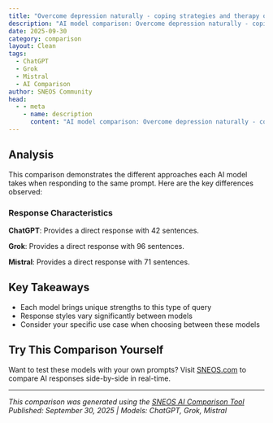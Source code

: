 ```yaml
---
title: "Overcome depression naturally - coping strategies and therapy options"
description: "AI model comparison: Overcome depression naturally - coping strategies and therapy options..."
date: 2025-09-30
category: comparison
layout: Clean
tags:
  - ChatGPT
  - Grok
  - Mistral
  - AI Comparison
author: SNEOS Community
head:
  - - meta
    - name: description
      content: "AI model comparison: Overcome depression naturally - coping strategies and therapy options..."
---
```


<ChatComparison
  title="Overcome depression naturally - coping strategies and therapy options"
  prompt="Overcome depression naturally - coping strategies and therapy options"
  :responses='{"ChatGPT": "Overcoming depression naturally involves a combination of lifestyle changes, coping strategies, and non-pharmacological therapies. While these approaches can be effective for mild to moderate depression, it\u0027s important to seek professional help if symptoms are severe or persistent. Here are some natural coping strategies and therapy options:\n\n### Coping Strategies\n\n1. **Regular Exercise** \n Physical activity releases endorphins and serotonin, which can improve mood. Aim for at least 30 minutes of moderate exercise most days.\n\n2. **Healthy Diet** \n Eating a balanced diet rich in fruits, vegetables, whole grains, lean proteins, and omega-3 fatty acids supports brain health.\n\n3. **Sleep Hygiene** \n Maintain a regular sleep schedule, create a restful environment, and avoid electronics before bedtime to improve sleep quality.\n\n4. **Mindfulness and Meditation** \n Practicing mindfulness, meditation, or deep-breathing exercises can reduce stress and improve emotional regulation.\n\n5. **Social Support** \n Stay connected with friends, family, or support groups. Social interaction can improve mood and provide a sense of belonging.\n\n6. **Limit Alcohol and Avoid Drugs** \n These substances can worsen depression symptoms and interfere with treatment.\n\n7. **Engage in Meaningful Activities** \n Pursue hobbies, volunteer work, or activities that provide a sense of purpose.\n\n8. **Set Realistic Goals** \n Break tasks into smaller steps to avoid feeling overwhelmed.\n\n9. **Journaling** \n Writing about thoughts and feelings can help process emotions and identify patterns.\n\n### Natural Therapy Options\n\n1. **Cognitive Behavioral Therapy (CBT)** \n A structured, evidence-based therapy that helps identify and change negative thought patterns.\n\n2. **Interpersonal Therapy (IPT)** \n Focuses on improving interpersonal relationships and social functioning.\n\n3. **Acceptance and Commitment Therapy (ACT)** \n Helps individuals accept their feelings and commit to behavior aligned with their values.\n\n4. **Light Therapy** \n Especially useful for Seasonal Affective Disorder (SAD), exposure to bright light can improve mood.\n\n5. **Exercise Therapy** \n Guided exercise programs specifically designed to alleviate depression symptoms.\n\n6. **Complementary Therapies** \n - **Yoga**: Combines physical postures, breathing exercises, and meditation. \n - **Acupuncture**: May help some individuals by promoting relaxation and stress reduction. \n - **Herbal supplements**: Such as St. John\u2019s Wort, though one should consult a healthcare provider before use due to potential interactions.\n\n7. **Behavioral Activation** \n Encourages engagement in activities that are enjoyable or fulfilling to combat inactivity and withdrawal.\n\n---\n\n### When to Seek Professional Help\n\nIf depression symptoms are severe, last more than two weeks, include thoughts of self-harm or suicide, or significantly impact daily functioning, it is crucial to seek help from a mental health professional. Natural strategies can be part of a comprehensive treatment plan that may also include medication or other medical therapies.\n\n---\n\nIf you want, I can suggest specific routines or mindfulness exercises, or provide resources for finding therapists trained in natural or integrative approaches.", "Grok": "Overcoming depression naturally involves a combination of lifestyle changes, coping strategies, and therapy options that support mental and emotional well-being without relying solely on medication. While these approaches can be highly effective for mild to moderate depression, it\u2019s important to consult with a healthcare professional if symptoms are severe, persistent, or accompanied by thoughts of self-harm. Below are some evidence-based strategies and therapy options to help manage and overcome depression naturally.\n\n---\n\n### **Lifestyle Changes and Coping Strategies**\n\n1. **Prioritize Nutrition and Physical Health**\n - **Balanced Diet**: Eat nutrient-rich foods that support brain health, such as fatty fish (rich in omega-3s), nuts, seeds, fruits, vegetables, and whole grains. Avoid excessive sugar and processed foods, which can contribute to mood swings.\n - **Stay Hydrated**: Dehydration can worsen fatigue and irritability, so drink plenty of water.\n - **Exercise Regularly**: Physical activity boosts endorphins, serotonin, and other \u0022feel-good\u0022 chemicals in the brain. Aim for at least 30 minutes of moderate exercise (like walking, yoga, or swimming) most days of the week. Studies show exercise can be as effective as antidepressants for some people with mild depression.\n - **Sleep Well**: Poor sleep exacerbates depression. Establish a consistent sleep routine, avoid screens before bed, and aim for 7-9 hours of quality sleep nightly.\n\n2. **Build a Support System**\n - **Connect with Loved Ones**: Share your feelings with trusted friends or family. Social isolation can worsen depression, while meaningful connections provide emotional support.\n - **Join Support Groups**: Look for local or online groups where you can share experiences with others facing similar challenges. Hearing others\u2019 stories can reduce feelings of loneliness.\n - **Set Boundaries**: Avoid overextending yourself or engaging in toxic relationships that drain your energy.\n\n3. **Practice Mindfulness and Stress Management**\n - **Meditation**: Mindfulness meditation can reduce depressive symptoms by helping you focus on the present moment rather than ruminating on negative thoughts. Apps like Headspace or Calm can guide you through short daily practices.\n - **Deep Breathing Exercises**: These can calm the nervous system and reduce anxiety, a common companion to depression.\n - **Gratitude Journaling**: Write down 3 things you\u2019re grateful for each day. This shifts focus to positive aspects of life and can improve overall mood over time.\n\n4. **Engage in Meaningful Activities**\n - **Set Small Goals**: Depression often saps motivation, so start with tiny, achievable tasks (e.g., making your bed or going for a short walk). Accomplishing these builds a sense of purpose.\n - **Pursue Hobbies**: Rediscover activities you once enjoyed or try something new. Creative outlets like drawing, writing, or gardening can be therapeutic.\n - **Volunteer**: Helping others can boost self-esteem and create a sense of connection and purpose.\n\n5. **Limit Negative Influences**\n - **Reduce Alcohol and Drugs**: These substances can worsen depression and interfere with emotional regulation. If you struggle with substance use, seek support to address it.\n - **Manage Media Consumption**: Avoid excessive exposure to negative news or social media comparisons that can trigger feelings of inadequacy.\n\n6. **Get Sunlight and Nature Exposure**\n - **Natural Light**: Sunlight boosts serotonin levels, which can improve mood. Spend 15-30 minutes outdoors daily, especially in the morning.\n - **Nature Therapy**: Walking in green spaces or parks (sometimes called \u0022forest bathing\u0022) has been shown to lower stress and depressive symptoms.\n\n7. **Challenge Negative Thinking**\n - **Identify Thought Patterns**: Depression often involves distorted thinking, like catastrophizing or self-blame. Notice when these thoughts arise.\n - **Reframe Thoughts**: Replace negative self-talk with more balanced or compassionate statements. For example, instead of \u201CI\u2019m a failure,\u201D try \u201CI\u2019m struggling right now, but I can take small steps forward.\u201D\n\n---\n\n### **Natural Therapy Options**\n\n1. **Cognitive Behavioral Therapy (CBT)**\n - **What It Is**: CBT is a widely researched, evidence-based therapy that helps individuals identify and change negative thought patterns and behaviors contributing to depression.\n - **How It Helps**: It equips you with practical tools to manage emotions and build resilience.\n - **How to Access**: Look for licensed therapists in your area or try online platforms like BetterHelp or Talkspace. Some self-help CBT workbooks (e.g., \u0022Feeling Good\u0022 by David D. Burns) can also be useful.\n\n2. **Mindfulness-Based Cognitive Therapy (MBCT)**\n - **What It Is**: A blend of mindfulness practices and CBT, MBCT is particularly effective for preventing depressive relapses.\n - **How It Helps**: It teaches you to observe thoughts and feelings without judgment, reducing their power over you.\n - **How to Access**: Many therapists offer MBCT, and there are also group programs or online courses available.\n\n3. **Interpersonal Therapy (IPT)**\n - **What It Is**: IPT focuses on improving relationships and social functioning to alleviate depressive symptoms.\n - **How It Helps**: It addresses issues like grief, role transitions, or conflicts that may contribute to depression.\n - **How to Access**: Seek a therapist trained in IPT through local clinics or online directories.\n\n4. **Art or Music Therapy**\n - **What It Is**: These creative therapies use art or music as a medium to express emotions and process experiences.\n - **How It Helps**: They can help you access and release feelings that are hard to verbalize, reducing stress and improving mood.\n - **How to Access**: Look for certified art or music therapists in your community or explore self-guided creative activities.\n\n5. **Herbal and Supplemental Support (With Caution)**\n - **St. John\u2019s Wort**: Some studies suggest this herbal remedy can help with mild depression by increasing serotonin levels. However, it can interact with other medications, so consult a doctor before use.\n - **Omega-3 Fatty Acids**: Found in fish oil supplements, these may support brain health and reduce depressive symptoms.\n - **Vitamin D**: Low levels are linked to depression, especially in areas with limited sunlight. A blood test can determine if supplementation is needed.\n - **Note**: Always discuss supplements with a healthcare provider to avoid risks or interactions.\n\n6. **Acupuncture and Massage Therapy**\n - **What It Is**: Acupuncture involves inserting thin needles into specific points on the body, while massage therapy focuses on relieving physical tension.\n - **How It Helps**: Both can reduce stress, promote relaxation, and improve mood by stimulating the body\u2019s natural healing responses.\n - **How to Access**: Find licensed practitioners through local wellness centers or referrals.\n\n---\n\n### **When to Seek Professional Help**\nWhile natural strategies can be powerful, depression is a complex condition, and professional intervention may be necessary if:\n- Symptoms persist for more than two weeks and interfere with daily life.\n- You experience suicidal thoughts or self-harm urges (seek immediate help via a crisis line like the National Suicide Prevention Lifeline at 1-800-273-8255 in the U.S., or text services like Crisis Text Line at 741741).\n- You feel overwhelmed and unable to cope despite trying self-help methods.\n\nA therapist or counselor can tailor a treatment plan to your needs, potentially combining natural approaches with other interventions if needed.\n\n---\n\n### **Daily Routine Example for Managing Depression**\n- **Morning**: Spend 15 minutes in sunlight, practice deep breathing, and eat a nutritious breakfast (e.g., oatmeal with nuts and fruit).\n- **Midday**: Take a 30-minute walk or do light exercise, and write down one small goal to accomplish.\n- **Afternoon**: Engage in a hobby or connect with a friend, even briefly.\n- **Evening**: Reflect on 3 things you\u2019re grateful for, avoid screens 1 hour before bed, and wind down with a relaxing activity (e.g., reading or meditation).\n\n---\n\n### **Final Thoughts**\nOvercoming depression naturally requires patience, consistency, and self-compassion. Small, sustainable changes often yield the best results over time. Remember that setbacks are normal\u2014focus on progress, not perfection. If you\u2019re unsure where to start, consider reaching out to a therapist or counselor for guidance tailored to your unique situation. You don\u2019t have to face this alone, and with the right strategies, brighter days are possible.", "Mistral": "Overcoming depression naturally involves a combination of lifestyle changes, coping strategies, and therapy options. Here are some approaches you might consider:\n\n### Lifestyle Changes\n\n1. **Exercise Regularly**: Physical activity can boost your mood and reduce symptoms of depression. Aim for at least 30 minutes of moderate exercise most days of the week.\n\n2. **Healthy Diet**: Eating a balanced diet rich in fruits, vegetables, whole grains, and lean proteins can support your overall health and mood.\n\n3. **Adequate Sleep**: Ensure you get enough sleep. Aim for 7-9 hours per night. Good sleep hygiene, such as maintaining a consistent sleep schedule and creating a relaxing bedtime routine, can help.\n\n4. **Limit Alcohol and Avoid Drugs**: Substance abuse can worsen depression. Limit your alcohol intake and avoid recreational drugs.\n\n5. **Social Support**: Stay connected with friends and family. Social support can provide emotional comfort and practical help.\n\n### Coping Strategies\n\n1. **Mindfulness and Meditation**: Practices like mindfulness meditation can help you stay present and reduce stress. Apps like Headspace, Calm, and Insight Timer can guide you.\n\n2. **Journaling**: Writing down your thoughts and feelings can help you process emotions and gain clarity.\n\n3. **Set Realistic Goals**: Break down large tasks into smaller, manageable steps. Celebrate small victories to boost your self-esteem.\n\n4. **Engage in Hobbies**: Participate in activities you enjoy, whether it\u0027s painting, reading, or gardening. This can provide a sense of accomplishment and pleasure.\n\n5. **Practice Gratitude**: Regularly reflect on things you are grateful for. This can shift your focus from negative thoughts to positive ones.\n\n### Therapy Options\n\n1. **Cognitive Behavioral Therapy (CBT)**: CBT helps you identify and change negative thought patterns and behaviors. It is highly effective for treating depression.\n\n2. **Interpersonal Therapy (IPT)**: IPT focuses on improving communication skills and resolving interpersonal problems that may contribute to depression.\n\n3. **Mindfulness-Based Cognitive Therapy (MBCT)**: MBCT combines mindfulness practices with cognitive therapy to help you manage depressive symptoms.\n\n4. **Support Groups**: Joining a support group can provide a sense of community and shared experiences. It can be helpful to talk to others who are going through similar challenges.\n\n5. **Psychodynamic Therapy**: This type of therapy focuses on exploring unconscious processes and past experiences that may contribute to current feelings and behaviors.\n\n### Alternative Therapies\n\n1. **Acupuncture**: Some people find acupuncture helpful for managing depression symptoms.\n\n2. **Yoga**: Yoga combines physical postures, breathing exercises, and meditation, which can help reduce stress and improve mood.\n\n3. **Massage Therapy**: Massage can help reduce stress and promote relaxation, which may indirectly improve mood.\n\n4. **Herbal Supplements**: Some people find herbal supplements like St. John\u0027s Wort helpful, but it\u0027s important to consult a healthcare provider before starting any supplement, as they can interact with other medications.\n\n### Professional Help\n\n1. **Consult a Mental Health Professional**: If your depression is severe or persistent, consider seeking help from a psychologist, psychiatrist, or therapist. They can provide a comprehensive assessment and tailored treatment plan.\n\n2. **Primary Care Physician**: Your primary care doctor can also provide guidance and may recommend lifestyle changes, therapy, or medication if necessary.\n\n### Self-Care\n\n1. **Practice Self-Compassion**: Be kind to yourself and avoid self-criticism. Recognize that healing takes time and effort.\n\n2. **Seek Support**: Don\u0027t hesitate to reach out to friends, family, or support groups when you need help.\n\n3. **Educate Yourself**: Learn about depression to better understand your symptoms and how to manage them.\n\n### Monitoring Progress\n\n1. **Track Your Mood**: Keep a mood journal to monitor your progress and identify triggers.\n\n2. **Set Goals**: Establish short-term and long-term goals to measure your progress and stay motivated.\n\n3. **Regular Check-Ins**: Schedule regular check-ins with a mental health professional to assess your progress and make adjustments to your treatment plan as needed.\n\n### Conclusion\n\nOvercoming depression naturally requires a holistic approach that includes lifestyle changes, coping strategies, therapy, and self-care. It\u0027s important to be patient with yourself and seek professional help if needed."}' 
  published-date="22:46"
/>

## Analysis

This comparison demonstrates the different approaches each AI model takes when responding to the same prompt. Here are the key differences observed:

### Response Characteristics

**ChatGPT**: Provides a direct response with 42 sentences. 

**Grok**: Provides a direct response with 96 sentences. 

**Mistral**: Provides a direct response with 71 sentences. 

## Key Takeaways

- Each model brings unique strengths to this type of query
- Response styles vary significantly between models
- Consider your specific use case when choosing between these models

## Try This Comparison Yourself

Want to test these models with your own prompts? Visit [SNEOS.com](https://sneos.com) to compare AI responses side-by-side in real-time.

---

*This comparison was generated using the [SNEOS AI Comparison Tool](https://sneos.com)*
*Published: September 30, 2025 | Models: ChatGPT, Grok, Mistral*
